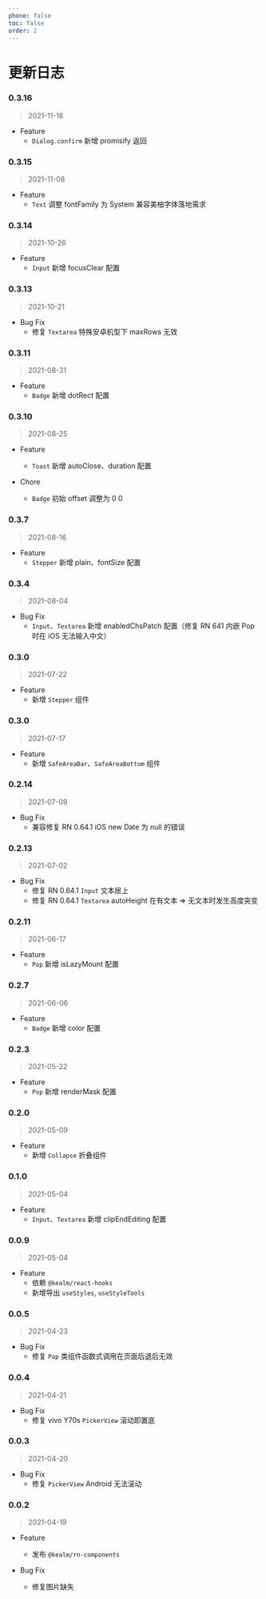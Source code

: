 ```yaml
---
phone: false
toc: false
order: 2
---
```


# 更新日志

### 0.3.16

> 2021-11-18

- Feature
    - `Dialog.confirm` 新增 promisify 返回

### 0.3.15

> 2021-11-08

- Feature
    - `Text` 调整 fontFamily 为 System 兼容美柚字体落地需求

### 0.3.14

> 2021-10-26

- Feature
    - `Input` 新增 focusClear 配置

### 0.3.13

> 2021-10-21

- Bug Fix
    - 修复 `Textarea` 特殊安卓机型下 maxRows 无效

### 0.3.11

> 2021-08-31

- Feature
    - `Badge` 新增 dotRect 配置

### 0.3.10

> 2021-08-25

- Feature
    - `Toast` 新增 autoClose、duration 配置

- Chore
    - `Badge` 初始 offset 调整为 0 0

### 0.3.7

> 2021-08-16

- Feature
    - `Stepper` 新增 plain、fontSize 配置

### 0.3.4

> 2021-08-04

- Bug Fix
    - `Input`、`Textarea` 新增 enabledChsPatch 配置（修复 RN 641 内嵌 Pop 时在 iOS 无法输入中文）

### 0.3.0

> 2021-07-22

- Feature
    - 新增 `Stepper` 组件

### 0.3.0

> 2021-07-17

- Feature
    - 新增 `SafeAreaBar`、`SafeAreaBottom` 组件

### 0.2.14

> 2021-07-09

- Bug Fix
    - 兼容修复 RN 0.64.1 iOS new Date 为 null 的错误

### 0.2.13

> 2021-07-02

- Bug Fix
    - 修复 RN 0.64.1 `Input` 文本居上
    - 修复 RN 0.64.1 `Textarea` autoHeight 在有文本 => 无文本时发生高度突变

### 0.2.11

> 2021-06-17

- Feature
    - `Pop` 新增 isLazyMount 配置

### 0.2.7

> 2021-06-06

- Feature
    - `Badge` 新增 color 配置

### 0.2.3

> 2021-05-22

- Feature
    - `Pop` 新增 renderMask 配置

### 0.2.0

> 2021-05-09

- Feature
    - 新增 `Collapse` 折叠组件

### 0.1.0

> 2021-05-04

- Feature
    - `Input`、`Textarea` 新增 clipEndEditing 配置

### 0.0.9

> 2021-05-04

- Feature
    - 依赖 `@kealm/react-hooks`
    - 新增导出 `useStyles`, `useStyleTools`

### 0.0.5

> 2021-04-23

- Bug Fix
    - 修复 `Pop` 类组件函数式调用在页面后退后无效

### 0.0.4

> 2021-04-21

- Bug Fix
    - 修复 vivo Y70s `PickerView` 滚动即置底

### 0.0.3

> 2021-04-20

- Bug Fix
    - 修复 `PickerView` Android 无法滚动

### 0.0.2

> 2021-04-19

- Feature
    - 发布 `@kealm/rn-components`

- Bug Fix
    - 修复图片缺失
